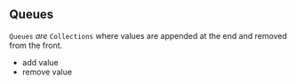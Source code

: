 ## Queues

``Queues`` _are_ ``Collections`` where values are appended at the end and 
removed from the front.
- add value
- remove value

